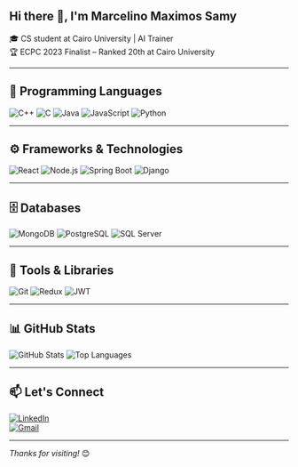 ## Hi there 👋, I'm Marcelino Maximos Samy

🎓 CS student at Cairo University | AI Trainer  
🏆 ECPC 2023 Finalist – Ranked 20th at Cairo University   

---

## 🧠 Programming Languages
![C++](https://img.shields.io/badge/C++-00599C?style=flat&logo=c%2B%2B&logoColor=white)
![C](https://img.shields.io/badge/C-00599C?style=flat&logo=c&logoColor=white)
![Java](https://img.shields.io/badge/Java-ED8B00?style=flat&logo=java&logoColor=white)
![JavaScript](https://img.shields.io/badge/JavaScript-F7DF1E?style=flat&logo=javascript&logoColor=black)
![Python](https://img.shields.io/badge/Python-3776AB?style=flat&logo=python&logoColor=white)

---

## ⚙️ Frameworks & Technologies
![React](https://img.shields.io/badge/React-20232A?style=flat&logo=react&logoColor=61DAFB)
![Node.js](https://img.shields.io/badge/Node.js-339933?style=flat&logo=nodedotjs&logoColor=white)
![Spring Boot](https://img.shields.io/badge/Spring_Boot-6DB33F?style=flat&logo=spring-boot&logoColor=white)
![Django](https://img.shields.io/badge/Django-092E20?style=flat&logo=django&logoColor=white)

---

## 🗄️ Databases
![MongoDB](https://img.shields.io/badge/MongoDB-47A248?style=flat&logo=mongodb&logoColor=white)
![PostgreSQL](https://img.shields.io/badge/PostgreSQL-4169E1?style=flat&logo=postgresql&logoColor=white)
![SQL Server](https://img.shields.io/badge/SQL_Server-CC2927?style=flat&logo=microsoft-sql-server&logoColor=white)

---

## 🧰 Tools & Libraries
![Git](https://img.shields.io/badge/Git-F05032?style=flat&logo=git&logoColor=white)
![Redux](https://img.shields.io/badge/Redux-764ABC?style=flat&logo=redux&logoColor=white)
![JWT](https://img.shields.io/badge/JWT-000000?style=flat&logo=jsonwebtokens&logoColor=white)

---

## 📊 GitHub Stats

![GitHub Stats](https://github-readme-stats.vercel.app/api?username=Marcelino-10&show_icons=true&theme=tokyonight&hide_border=true)
![Top Languages](https://github-readme-stats.vercel.app/api/top-langs/?username=Marcelino-10&layout=compact&theme=tokyonight&hide_border=true)

---

## 📫 Let's Connect
[![LinkedIn](https://img.shields.io/badge/LinkedIn-blue?style=flat&logo=linkedin&logoColor=white)](https://www.linkedin.com/in/marcelinomaximos)  
[![Gmail](https://img.shields.io/badge/Email-D14836?style=flat&logo=gmail&logoColor=white)](mailto:marcelinoebied.email@gmail.com)

---

_Thanks for visiting!_ 😊

